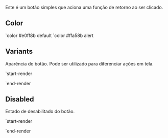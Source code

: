 Este é um botão simples que aciona uma função de retorno ao ser clicado.

## Color

<div>
`color #e0ff8b default
`color #ffa58b alert
</div>

## Variants

Aparência do botão. Pode ser utilizado para diferenciar ações em tela.

`start-render

<div>
    <gom-button label="Primary"></gom-button>
    <gom-button label="Secondary" variant="secondary"></gom-button>
    <gom-button label="Text" variant="text"></gom-button>
</div>
<div>
    <gom-button label="Primary" color="alert"></gom-button>
    <gom-button label="Secondary" variant="secondary" color="alert"></gom-button>
    <gom-button label="Text" variant="text" color="alert"></gom-button>
</div>

`end-render

## Disabled

Estado de desabilitado do botão.

`start-render

<div>
    <gom-button label="Primary" disabled="true"></gom-button>
    <gom-button label="Secondary" variant="secondary" disabled="true"></gom-button>
    <gom-button label="Text" variant="text" disabled="true"></gom-button>
</div>
<div>
    <gom-button label="Primary" color="alert" disabled="true"></gom-button>
    <gom-button label="Secondary" variant="secondary" color="alert" disabled="true"></gom-button>
    <gom-button label="Text" variant="text" color="alert" disabled="true"></gom-button>
</div>

`end-render
